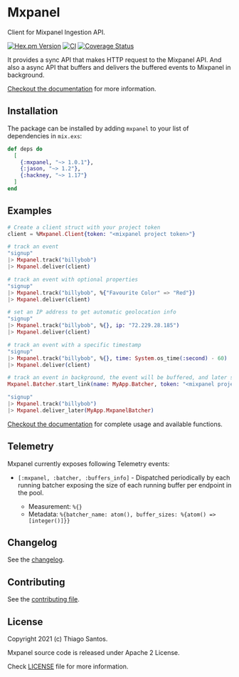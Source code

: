 # Mxpanel

<!-- MDOC !-->

Client for Mixpanel Ingestion API.

[![Hex.pm Version](http://img.shields.io/hexpm/v/mxpanel.svg?style=flat)](https://hex.pm/packages/mxpanel)
[![CI](https://github.com/thiamsantos/mxpanel/workflows/CI/badge.svg?branch=main)](https://github.com/thiamsantos/mxpanel/actions?query=branch%3Amain)
[![Coverage Status](https://coveralls.io/repos/github/thiamsantos/mxpanel/badge.svg?branch=main)](https://coveralls.io/github/thiamsantos/mxpanel?branch=main)

It provides a sync API that makes HTTP request to the Mixpanel API. And also a
async API that buffers and delivers the buffered events to Mixpanel in background.

[Checkout the documentation](https://hexdocs.pm/mxpanel) for more information.

## Installation

The package can be installed by adding `mxpanel` to your list of dependencies in `mix.exs`:

```elixir
def deps do
  [
    {:mxpanel, "~> 1.0.1"},
    {:jason, "~> 1.2"},
    {:hackney, "~> 1.17"}
  ]
end
```

## Examples

```elixir
# Create a client struct with your project token
client = %Mxpanel.Client{token: "<mixpanel project token>"}

# track an event
"signup"
|> Mxpanel.track("billybob")
|> Mxpanel.deliver(client)

# track an event with optional properties
"signup"
|> Mxpanel.track("billybob", %{"Favourite Color" => "Red"})
|> Mxpanel.deliver(client)

# set an IP address to get automatic geolocation info
"signup"
|> Mxpanel.track("billybob", %{}, ip: "72.229.28.185")
|> Mxpanel.deliver(client)

# track an event with a specific timestamp
"signup"
|> Mxpanel.track("billybob", %{}, time: System.os_time(:second) - 60)
|> Mxpanel.deliver(client)

# track an event in background, the event will be buffered, and later sent in batches
Mxpanel.Batcher.start_link(name: MyApp.Batcher, token: "<mixpanel project token>")

"signup"
|> Mxpanel.track("billybob")
|> Mxpanel.deliver_later(MyApp.MxpanelBatcher)

```

[Checkout the documentation](https://hexdocs.pm/mxpanel) for complete usage and available functions.

## Telemetry

Mxpanel currently exposes following Telemetry events:

  * `[:mxpanel, :batcher, :buffers_info]` - Dispatched periodically by each
  running batcher exposing the size of each running buffer per endpoint in the pool.

    * Measurement: `%{}`
    * Metadata: `%{batcher_name: atom(), buffer_sizes: %{atom() => [integer()]}}`

## Changelog

See the [changelog](CHANGELOG.md).

<!-- MDOC !-->

## Contributing

See the [contributing file](CONTRIBUTING.md).


## License

Copyright 2021 (c) Thiago Santos.

Mxpanel source code is released under Apache 2 License.

Check [LICENSE](https://github.com/thiamsantos/mxpanel/blob/main/LICENSE) file for more information.

